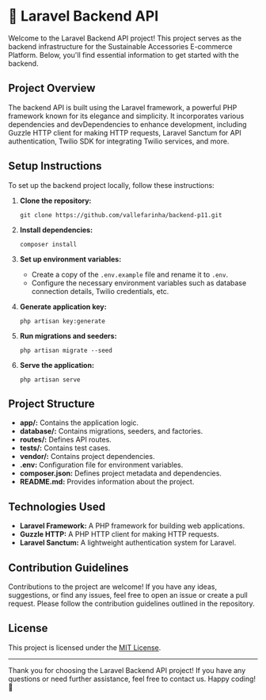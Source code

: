 # 🚀 Laravel Backend API

Welcome to the Laravel Backend API project! This project serves as the backend infrastructure for the Sustainable Accessories E-commerce Platform. Below, you'll find essential information to get started with the backend.

## Project Overview

The backend API is built using the Laravel framework, a powerful PHP framework known for its elegance and simplicity. It incorporates various dependencies and devDependencies to enhance development, including Guzzle HTTP client for making HTTP requests, Laravel Sanctum for API authentication, Twilio SDK for integrating Twilio services, and more.

## Setup Instructions

To set up the backend project locally, follow these instructions:

1. **Clone the repository:** 
   ```
   git clone https://github.com/vallefarinha/backend-p11.git
   ```

2. **Install dependencies:** 
   ```
   composer install
   ```

3. **Set up environment variables:** 
   - Create a copy of the `.env.example` file and rename it to `.env`.
   - Configure the necessary environment variables such as database connection details, Twilio credentials, etc.

4. **Generate application key:**
   ```
   php artisan key:generate
   ```

5. **Run migrations and seeders:**
   ```
   php artisan migrate --seed
   ```

6. **Serve the application:**
   ```
   php artisan serve
   ```

## Project Structure

- **app/:** Contains the application logic.
- **database/:** Contains migrations, seeders, and factories.
- **routes/:** Defines API routes.
- **tests/:** Contains test cases.
- **vendor/:** Contains project dependencies.
- **.env:** Configuration file for environment variables.
- **composer.json:** Defines project metadata and dependencies.
- **README.md:** Provides information about the project.

## Technologies Used

- **Laravel Framework:** A PHP framework for building web applications.
- **Guzzle HTTP:** A PHP HTTP client for making HTTP requests.
- **Laravel Sanctum:** A lightweight authentication system for Laravel.

## Contribution Guidelines

Contributions to the project are welcome! If you have any ideas, suggestions, or find any issues, feel free to open an issue or create a pull request. Please follow the contribution guidelines outlined in the repository.

## License

This project is licensed under the [MIT License](LICENSE).

---

Thank you for choosing the Laravel Backend API project! If you have any questions or need further assistance, feel free to contact us. Happy coding! 🚀
